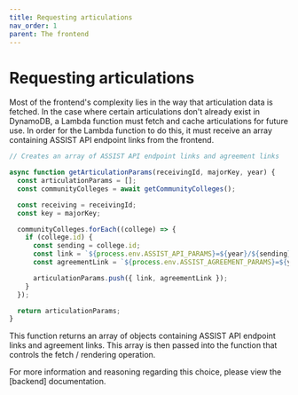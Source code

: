 ```yaml
---
title: Requesting articulations
nav_order: 1
parent: The frontend
---
```


# Requesting articulations

Most of the frontend's complexity lies in the way that articulation data is fetched. In the case where certain articulations don't already exist in DynamoDB, a Lambda function must fetch and cache articulations for future use. In order for the Lambda function to do this, it must receive an array containing ASSIST API endpoint links from the frontend.

```js
// Creates an array of ASSIST API endpoint links and agreement links

async function getArticulationParams(receivingId, majorKey, year) {
  const articulationParams = [];
  const communityColleges = await getCommunityColleges();

  const receiving = receivingId;
  const key = majorKey;

  communityColleges.forEach((college) => {
    if (college.id) {
      const sending = college.id;
      const link = `${process.env.ASSIST_API_PARAMS}=${year}/${sending}/to/${receiving}/Major/${key}`;
      const agreementLink = `${process.env.ASSIST_AGREEMENT_PARAMS}=${year}&institution=${sending}&agreement=${receiving}    &agreementType=to&view=agreement&viewBy=major&viewSendingAgreements=false&viewByKey=${year}/${sending}/to/${receiving}/Major/${key}`;

      articulationParams.push({ link, agreementLink });
    }
  });

  return articulationParams;
}
```

This function returns an array of objects containing ASSIST API endpoint links and agreement links. This array is then passed into the function that controls the fetch / rendering operation.

For more information and reasoning regarding this choice, please view the [backend] documentation.
